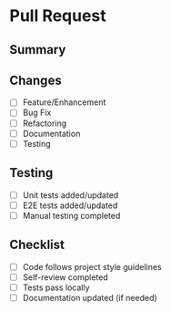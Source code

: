 # Pull Request

## Summary
<!-- Brief description of what this PR does -->

## Changes
<!-- List the main changes made -->
- [ ] Feature/Enhancement
- [ ] Bug Fix
- [ ] Refactoring
- [ ] Documentation
- [ ] Testing

## Testing
<!-- How was this tested? -->
- [ ] Unit tests added/updated
- [ ] E2E tests added/updated
- [ ] Manual testing completed

## Checklist
- [ ] Code follows project style guidelines
- [ ] Self-review completed
- [ ] Tests pass locally
- [ ] Documentation updated (if needed)